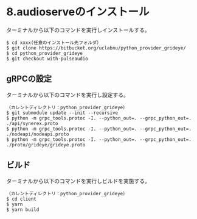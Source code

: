 # 8.audioserveのインストール

ターミナルから以下のコマンドを実行しインストールする。

```
$ cd xxxx(任意のインストール先フォルダ）
$ git clone https://bitbucket.org/uclabnu/python_provider_grideye/
$ cd python_provider_grideye
$ git checkout with-pulseaudio
```

 

## gRPCの設定

ターミナルから以下のコマンドを実行し設定する。

```
（カレントディレクトリ：python_provider_grideye）
$ git submodule update --init --recursive
$ python -m grpc_tools.protoc -I. --python_out=. --grpc_python_out=. ./api/synerex.proto
$ python -m grpc_tools.protoc -I. --python_out=. --grpc_python_out=. ./nodeapi/nodeapi.proto
$ python -m grpc_tools.protoc -I. --python_out=. --grpc_python_out=. ./proto/grideye/grideye.proto
```



## ビルド

 ターミナルから以下のコマンドを実行しビルドを実施する。

```
（カレントディレクトリ：python_provider_grideye）
$ cd client
$ yarn
$ yarn build
```

